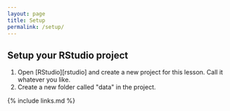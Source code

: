 ```yaml
---
layout: page
title: Setup
permalink: /setup/
---
```


## Setup your RStudio project

1. Open [RStudio][rstudio] and create a new project for this lesson.  Call it whatever you like.
2. Create a new folder called "data" in the project.

{% include links.md %} 
